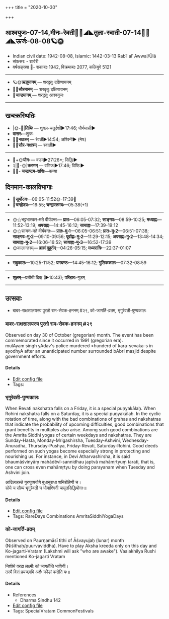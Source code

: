 +++
title = "2020-10-30"

+++
## आश्वयुजः-07-14,मीनः-रेवती🌛🌌◢◣तुला-स्वाती-07-14🌌🌞◢◣ऊर्जः-08-08🪐🌞
- Indian civil date: 1942-08-08, Islamic: 1442-03-13 Rabīʿ alʾ Awwal/Ūlā
- संवत्सरः - शार्वरी
- वर्षसङ्ख्या 🌛- शकाब्दः 1942, विक्रमाब्दः 2077, कलियुगे 5121
___________________
- 🪐🌞**ऋतुमानम्** — शरदृतुः दक्षिणायनम्
- 🌌🌞**सौरमानम्** — शरदृतुः दक्षिणायनम्
- 🌛**चान्द्रमानम्** — शरदृतुः आश्वयुजः
___________________


## खचक्रस्थितिः
- |🌞-🌛|**तिथिः** — शुक्ल-चतुर्दशी►17:46; पौर्णमासी►  
- **वासरः**—शुक्रः  
- 🌌🌛**नक्षत्रम्** — रेवती►14:54; अश्विनी► (मेषः)  
- 🌌🌞**सौर-नक्षत्रम्** — स्वाती►  
___________________
- 🌛+🌞**योगः** — वज्रम्►27:26*; सिद्धिः►  
- २|🌛-🌞|**करणम्** — वणिजः►17:46; विष्टिः►  
- 🌌🌛- **चन्द्राष्टम-राशिः**—कन्या  


## दिनमान-कालविभागाः
- 🌅**सूर्योदयः**—06:05-11:52🌞️-17:39🌇  
- 🌛**चन्द्रोदयः**—16:55; **चन्द्रास्तमयः**—05:38(+1)  
___________________
- 🌞⚝भट्टभास्कर-मते वीर्यवन्तः— **प्रातः**—06:05-07:32; **साङ्गवः**—08:59-10:25; **मध्याह्नः**—11:52-13:19; **अपराह्णः**—14:45-16:12; **सायाह्नः**—17:39-19:12  
- 🌞⚝सायण-मते वीर्यवन्तः— **प्रातः-मु॰1**—06:05-06:51; **प्रातः-मु॰2**—06:51-07:38; **साङ्गवः-मु॰2**—09:10-09:56; **पूर्वाह्णः-मु॰2**—11:29-12:15; **अपराह्णः-मु॰2**—13:48-14:34; **सायाह्नः-मु॰2**—16:06-16:52; **सायाह्नः-मु॰3**—16:52-17:39  
- 🌞कालान्तरम्— **ब्राह्मं मुहूर्तम्**—04:26-05:15; **मध्यरात्रिः**—22:37-01:07  
___________________
- **राहुकालः**—10:25-11:52; **यमघण्टः**—14:45-16:12; **गुलिककालः**—07:32-08:59  
___________________
- **शूलम्**—प्रतीची दिक् (►10:43); **परिहारः**–गुडम्  
___________________

## उत्सवाः
- बाबर-राक्षसालयस्य पुरतो राम-सेवक-हननम् #२९, को-जागर्ति-व्रतम्, भृगुरेवती-पुण्यकालः
### बाबर-राक्षसालयस्य पुरतो राम-सेवक-हननम् #२९

Observed on day 30 of October (gregorian) month. The event has been commemorated since it occurred in 1991 (gregorian era).  
mulAyam singh yAdav's police murdered >hunderd of kara-sevaka-s in ayodhyA after an unanticipated number surrounded bAbrI masjid despite government efforts.

#### Details
- [Edit config file](https://github.com/jyotisham/adyatithi/tree/master/mahApuruSha/xatra-later/gregorian/day/10/30/bAbara-rAkSasAlayasya_purato_rAma-sevaka-hananam.toml)
- Tags: 


### भृगुरेवती-पुण्यकालः

When Revati nakshatra falls on a Friday, it is a special puṇyakālaḥ. When Rohini nakshatra falls on a Saturday, it is a special puṇyakālaḥ. In the cyclic rotation of time, along with the bad combinations of grahas and nakshatras that indicate the probability of upcoming difficulties, good combinations that grant benefits in multiples also arise. Among such good combinations are the Amrita Siddhi yogas of certain weekdays and nakshatras. They are Sunday-Hasta, Monday-Mrigashirsha, Tuesday-Ashvini, Wednesday-Anuradha, Thursday-Pushya, Friday-Revati, Saturday-Rohini. Good deeds performed on such yogas become especially strong in protecting and nourishing us.
For instance, in Devi Atharvashirsha, it is said bhaumāśvinyāṃ mahādêvī-sannidhau japtvā mahāmṛtyuṃ tarati, that is, one can cross even mahāmṛtyu by doing parayanam when Tuesday and Ashvini join.

आदित्यहस्ते गुरुपुष्ययोगे बुधानुराधा शनिरोहिणी च।  
सोमे च सौम्यं भृगुरेवती च भौमाश्विनी चामृतसिद्धियोगाः॥



#### Details
- [Edit config file](https://github.com/jyotisham/adyatithi/tree/master/time_focus/amrita-siddhi/description_only/bhRgurEvatI-puNyakAlaH.toml)
- Tags: RareDays Combinations AmritaSiddhiYogaDays


### को-जागर्ति-व्रतम्

Observed on Paurṇamāsī tithi of Āśvayujaḥ (lunar) month (Niśīthaḥ/puurvaviddha). Have to play Aksha kreeda only on this day and Ko-jagarti-Vratam (Lakshmi will ask "who are awake"). Vaalakhilya Rushi mentioned Ko-jagarti Vratam

निशीथे वरदा लक्ष्मीः को जागर्तीति भाषिणी।  
तस्मै वित्तं प्रयच्छामि अक्षैः क्रीडां करोति यः॥



#### Details
- References
  - Dharma Sindhu 142
- [Edit config file](https://github.com/jyotisham/adyatithi/tree/master/general/lunar_month/tithi/07/15/kO-jAgarti-vratam.toml)
- Tags: SpecialVratam CommonFestivals


